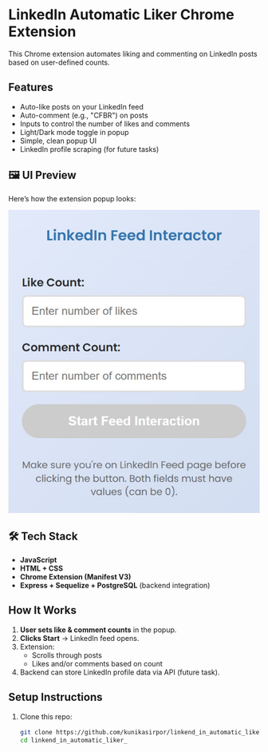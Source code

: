 # LinkedIn Automatic Liker Chrome Extension 

This Chrome extension automates liking and commenting on LinkedIn posts based on user-defined counts.

## Features

- Auto-like posts on your LinkedIn feed
- Auto-comment (e.g., "CFBR") on posts
- Inputs to control the number of likes and comments
- Light/Dark mode toggle in popup
- Simple, clean popup UI
- LinkedIn profile scraping (for future tasks)

## 🖼 UI Preview

Here’s how the extension popup looks:

![LinkedIn Feed Interactor UI](ui-preview.png)


## 🛠 Tech Stack

- **JavaScript**
- **HTML + CSS**
- **Chrome Extension (Manifest V3)**
- **Express + Sequelize + PostgreSQL** (backend integration)

## How It Works

1. **User sets like & comment counts** in the popup.
2. **Clicks Start** → LinkedIn feed opens.
3. Extension:
   - Scrolls through posts
   - Likes and/or comments based on count
4. Backend can store LinkedIn profile data via API (future task).

## Setup Instructions

1. Clone this repo:

   ```bash
   git clone https://github.com/kunikasirpor/linkend_in_automatic_liker_.git
   cd linkend_in_automatic_liker_
